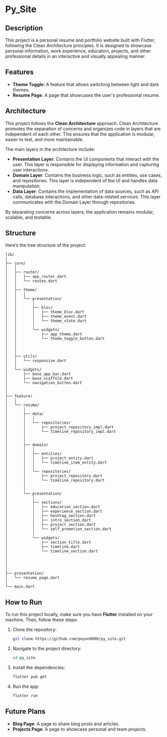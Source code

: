 # Py_Site

## Description

This project is a personal resume and portfolio website built with Flutter, following the Clean Architecture principles. It is designed to showcase personal information, work experience, education, projects, and other professional details in an interactive and visually appealing manner.

## Features

- **Theme Toggle**: A feature that allows switching between light and dark themes.
- **Resume Page**: A page that showcases the user's professional resume.

## Architecture

This project follows the **Clean Architecture** approach. Clean Architecture promotes the separation of concerns and organizes code in layers that are independent of each other. This ensures that the application is modular, easier to test, and more maintainable.

The main layers in the architecture include:

- **Presentation Layer**: Contains the UI components that interact with the user. This layer is responsible for displaying information and capturing user interactions.
- **Domain Layer**: Contains the business logic, such as entities, use cases, and repositories. This layer is independent of the UI and handles data manipulation.
- **Data Layer**: Contains the implementation of data sources, such as API calls, database interactions, and other data-related services. This layer communicates with the Domain Layer through repositories.
  
By separating concerns across layers, the application remains modular, scalable, and testable.

## Structure

Here’s the tree structure of the project:

```
lib/
│
├── core/
│   │
│   ├── router/
│   │   ├── app_router.dart
│   │   └── routes.dart
│   │
│   ├── theme/
│   │   │
│   │   └── presentation/
│   │       │
│   │       ├── bloc/
│   │       │   ├── theme_bloc.dart
│   │       │   ├── theme_event.dart
│   │       │   └── theme_state.dart
│   │       │
│   │       └── widgets/
│   │           ├── app_theme.dart
│   │           └── theme_toggle_button.dart
│   │
│   │
│   │
│   ├── utils/
│   │   └── responsive.dart
│   │
│   └── widgets/
│       ├── base_app_bar.dart
│       ├── base_scaffold.dart
│       └── navigation_button.dart
│
│
├── feature/
│   │
│   └── resume/
│       │
│       ├── data/
│       │   │
│       │   └── repositories/
│       │       ├── project_repository_impl.dart
│       │       └── timeline_repository_impl.dart
│       │
│       │
│       ├── domain/
│       │   │
│       │   ├── entities/
│       │   │   ├── project_entity.dart
│       │   │   └── timeline_item_entity.dart
│       │   │
│       │   └── repositories/
│       │       ├── project_repository.dart
│       │       └── timeline_repository.dart
│       │
│       │
│       └── presentation/
│           │
│           ├── sections/
│           │   ├── education_section.dart
│           │   ├── experience_section.dart
│           │   ├── hashtag_section.dart
│           │   ├── intro_section.dart
│           │   ├── project_section.dart
│           │   └── self_promotion_section.dart
│           │
│           └── widgets/
│               ├── section_title.dart
│               ├── timeline.dart
│               └── timeline_section.dart
│
│
│
│
├── presentation/
│   └── resume_page.dart
│
└── main.dart
```

## How to Run

To run this project locally, make sure you have **Flutter** installed on your machine. Then, follow these steps:

1. Clone the repository:
    ```bash
    git clone https://github.com/poyen0806/py_site.git
    ```

2. Navigate to the project directory:
    ```bash
    cd py_site
    ```

3. Install the dependencies:
    ```bash
    flutter pub get
    ```

4. Run the app:
    ```bash
    flutter run
    ```

## Future Plans

- **Blog Page**: A page to share blog posts and articles.
- **Projects Page**: A page to showcase personal and team projects.